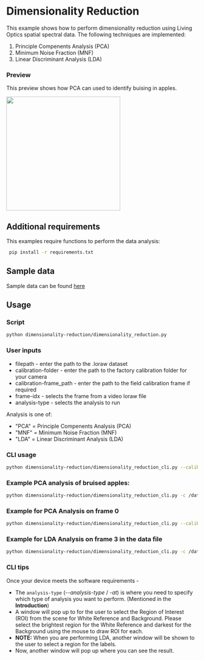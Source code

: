 # Dimensionality Reduction

This example shows how to perform dimensionality reduction using Living Optics spatial spectral
data. The following techniques are implemented:

1. Principle Compenents Analysis (PCA)
2. Minimum Noise Fraction (MNF)
3. Linear Discriminant Analysis (LDA)

### Preview

This preview shows how PCA can used to identify buising in apples.

<img src="./media/fruit-bruising.gif" height="300px"/>

## Additional requirements

This examples require functions to perform the data analysis:

```bash
 pip install -r requirements.txt
```

## Sample data

Sample data can be found
[here](https://cloud.livingoptics.com/shared-resources?file=samples/bruised-apple.zip)

## Usage

### Script

```bash
python dimensionality-reduction/dimensionality_reduction.py
```

### User inputs

- filepath - enter the path to the .loraw dataset
- calibration-folder - enter the path to the factory calibration folder for your camera
- calibration-frame_path - enter the path to the field calibration frame if required
- frame-idx - selects the frame from a video loraw file
- analysis-type - selects the analysis to run

Analysis is one of:

- "PCA" = Principle Compenents Analysis (PCA)
- "MNF" = Minimum Noise Fraction (MNF)
- "LDA" = Linear Discriminant Analysis (LDA)

### CLI usage

```bash
python dimensionality-reduction/dimensionality_reduction_cli.py --calibration-folder /path/to/calibration/folder --filepath /path/to/loraw/file/data.loraw --calibration-frame-path /path/to/field-calibration --analysis-type PCA
```

### Example PCA analysis of bruised apples:

```bash
python dimensionality-reduction/dimensionality_reduction_cli.py -c /datastore/lo/share/samples/bruised-apple/demo-calibration -f /datastore/lo/share/samples/bruised-apple/bruised-apple.loraw
```

### Example for PCA Analysis on frame 0

```bash
python dimensionality-reduction/dimensionality_reduction_cli.py --calibration-folder /datastore/lo/share/samples/bruised-apple/demo-calibration --filepath /datastore/lo/share/samples/bruised-apple/bruised-apple.loraw -at=PCA --frame-index 0
```

### Example for LDA Analysis on frame 3 in the data file

```bash
python dimensionality-reduction/dimensionality_reduction_cli.py -c /datastore/lo/share/samples/bruised-apple/demo-calibration -f /datastore/lo/share/samples/bruised-apple/bruised-apple.loraw -at LDA -i 3
```

### CLI tips

Once your device meets the software requirements -

- The `analysis-type` (_--analysis-type_ / _-at_) is where you need to specify which type of
  analysis you want to perform. (Mentioned in the **Introduction**)
- A window will pop up to for the user to select the Region of Interest (ROI) from the scene for
  White Reference and Background. Please select the brightest region for the White Reference and
  darkest for the Background using the mouse to draw ROI for each.
- **NOTE:** When you are performing LDA, another window will be shown to the user to select a region
  for the labels.
- Now, another window will pop up where you can see the result.